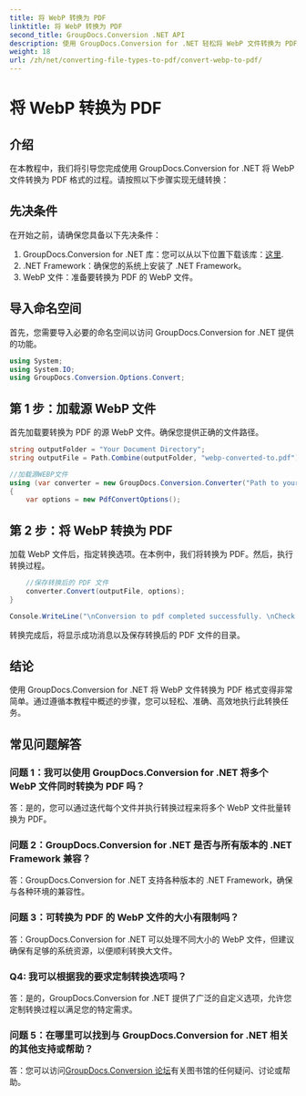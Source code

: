 ```yaml
---
title: 将 WebP 转换为 PDF
linktitle: 将 WebP 转换为 PDF
second_title: GroupDocs.Conversion .NET API
description: 使用 GroupDocs.Conversion for .NET 轻松将 WebP 文件转换为 PDF 格式。简化您的文档转换任务。
weight: 18
url: /zh/net/converting-file-types-to-pdf/convert-webp-to-pdf/
---
```


# 将 WebP 转换为 PDF

## 介绍
在本教程中，我们将引导您完成使用 GroupDocs.Conversion for .NET 将 WebP 文件转换为 PDF 格式的过程。请按照以下步骤实现无缝转换：

## 先决条件

在开始之前，请确保您具备以下先决条件：

1.  GroupDocs.Conversion for .NET 库：您可以从以下位置下载该库：[这里](https://releases.groupdocs.com/conversion/net/).
2. .NET Framework：确保您的系统上安装了 .NET Framework。
3. WebP 文件：准备要转换为 PDF 的 WebP 文件。

## 导入命名空间

首先，您需要导入必要的命名空间以访问 GroupDocs.Conversion for .NET 提供的功能。

```csharp
using System;
using System.IO;
using GroupDocs.Conversion.Options.Convert;
```

## 第 1 步：加载源 WebP 文件

首先加载要转换为 PDF 的源 WebP 文件。确保您提供正确的文件路径。

```csharp
string outputFolder = "Your Document Directory";
string outputFile = Path.Combine(outputFolder, "webp-converted-to.pdf");

//加载源WEBP文件
using (var converter = new GroupDocs.Conversion.Converter("Path to your WebP file"))
{
    var options = new PdfConvertOptions();
```

## 第 2 步：将 WebP 转换为 PDF

加载 WebP 文件后，指定转换选项。在本例中，我们将转换为 PDF。然后，执行转换过程。

```csharp
    //保存转换后的 PDF 文件
    converter.Convert(outputFile, options);
}

Console.WriteLine("\nConversion to pdf completed successfully. \nCheck output in {0}", outputFolder);
```

转换完成后，将显示成功消息以及保存转换后的 PDF 文件的目录。

## 结论

使用 GroupDocs.Conversion for .NET 将 WebP 文件转换为 PDF 格式变得非常简单。通过遵循本教程中概述的步骤，您可以轻松、准确、高效地执行此转换任务。

## 常见问题解答

### 问题 1：我可以使用 GroupDocs.Conversion for .NET 将多个 WebP 文件同时转换为 PDF 吗？

答：是的，您可以通过迭代每个文件并执行转换过程来将多个 WebP 文件批量转换为 PDF。

### 问题 2：GroupDocs.Conversion for .NET 是否与所有版本的 .NET Framework 兼容？

答：GroupDocs.Conversion for .NET 支持各种版本的 .NET Framework，确保与各种环境的兼容性。

### 问题 3：可转换为 PDF 的 WebP 文件的大小有限制吗？

答：GroupDocs.Conversion for .NET 可以处理不同大小的 WebP 文件，但建议确保有足够的系统资源，以便顺利转换大文件。

### Q4: 我可以根据我的要求定制转换选项吗？

答：是的，GroupDocs.Conversion for .NET 提供了广泛的自定义选项，允许您定制转换过程以满足您的特定需求。

### 问题 5：在哪里可以找到与 GroupDocs.Conversion for .NET 相关的其他支持或帮助？

答：您可以访问[GroupDocs.Conversion 论坛](https://forum.groupdocs.com/c/conversion/11)有关图书馆的任何疑问、讨论或帮助。